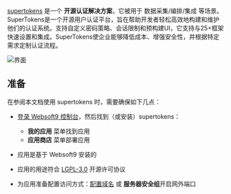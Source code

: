 [supertokens](https://supertokens.com) 是一个 **开源认证解决方案**，它被用于 数据采集/编排/集成  等场景。SuperTokens是一个开源用户认证平台，旨在帮助开发者轻松高效地构建和维护他们的认证系统。支持自定义密码策略、会话限制和预构建UI，它支持与25+框架快速设置和集成。SuperTokens使企业能够降低成本、增强安全性，并根据特定需求定制认证流程。


![界面](https://libs.websoft9.com/Websoft9/DocsPicture/zh/supertokens/supertokens-gui-websoft9.png)


## 准备

在参阅本文档使用 supertokens 时，需要确保如下几点：

- [登录 Websoft9 控制台](./login-console)，然后找到（或安装）supertokens：
  - **我的应用** 菜单找到应用 
  - **应用商店** 菜单部署应用

- 应用是基于 Websoft9 安装的


- 应用的用途符合 [LGPL-3.0](https://opensource.org/licenses/LGPL-3.0) 开源许可协议


- 为应用准备配置访问方式：[配置域名](./domain-set) 或 **服务器安全组**开启网外端口